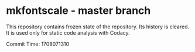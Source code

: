 # mkfontscale - master branch

This repository contains frozen state of the repository.
Its history is cleared. It is used only for static code
analysis with Codacy.

Commit Time: 1708071310